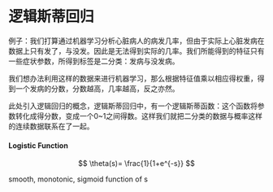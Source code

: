 # 逻辑斯蒂回归

 例子：我们打算通过机器学习分析心脏病人的病发几率，但由于实际上心脏发病在数据上只有发了，与没发。因此是无法得到实际的几率。我们所能得到的特征只有一些症状参数，所得到标签是二分类：发病与没发病。

我们想办法利用这样的数据来进行机器学习，那么根据特征值乘以相应得权重，得到一个发病的分数，分数越高，几率越高，反之亦然。

此处引入逻辑回归的概念，逻辑斯蒂回归中，有一个逻辑斯蒂函数：这个函数将参数转化成得分数，变成一个0~1之间得数。这样我们就把二分类的数据与概率这样的连续数据联系在了一起。

#### Logistic Function

$$
\theta(s)= \frac{1}{1+e^{-s}}
$$

smooth, monotonic, sigmoid function of s

 

 

